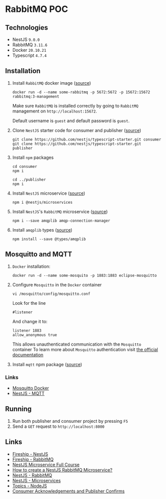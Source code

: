 # RabbitMQ POC
## Technologies
- NestJS `9.0.0`
- RabbitMQ `3.11.6`
- Docker `20.10.21`
- Typescript `4.7.4`

## Installation
1. Install `RabbitMQ` docker image ([source](https://hub.docker.com/_/rabbitmq))
   ```
   docker run -d --name some-rabbitmq -p 5672:5672 -p 15672:15672 rabbitmq:3-management
   ```
   
   Make sure `RabbitMQ` is installed correctly by going to `RabbitMQ` management on `http://localhost:15672`.

   Default username is `guest` and default password is `guest`.

2. Clone `NestJS` starter code for consumer and publisher ([source](https://docs.nestjs.com/))
   ```
   git clone https://github.com/nestjs/typescript-starter.git consumer
   git clone https://github.com/nestjs/typescript-starter.git publisher
   ```

3. Install `npm` packages
   ```
   cd consumer
   npm i

   cd ../publisher
   npm i
   ```
   
4. Install `NestJS` microservice ([source](https://www.npmjs.com/package/@nestjs/microservices))
   ```
   npm i @nestjs/microservices
   ```

5. Install `NestJS`'s `RabbitMQ` microservice ([source](https://docs.nestjs.com/microservices/rabbitmq))
   ```
   npm i --save amqplib amqp-connection-manager
   ```

6. Install `amqplib` types ([source](https://www.npmjs.com/package/@types/amqplib))
   ```
   npm install --save @types/amqplib
   ```

## Mosquitto and MQTT
1. `Docker` installation:
   ```
   docker run -d --name some-mosquito -p 1883:1883 eclipse-mosquitto
   ```

2. Configure `Mosquitto` in the `Docker` container
   ```
   vi /mosquitto/config/mosquitto.conf
   ```

   Look for the line
   ```
   #listener
   ```

   And change it to:
   ```
   listener 1883
   allow_anonymous true
   ```

   This allows unauthenticated communication with the `Mosquitto` container
   To learn more about `Mosquitto` authentication visit [the official documentation](https://mosquitto.org/documentation/authentication-methods/)

3. Install `mqtt` npm package ([source](https://www.npmjs.com/package/mqtt))

### Links
- [Mosquitto Docker](https://hub.docker.com/_/eclipse-mosquitto)
- [NestJS - MQTT](https://docs.nestjs.com/microservices/mqtt)

## Running
1. Run both publisher and consumer project by pressing `F5`
2. Send a `GET` request to `http://localhost:8000`
   
## Links
- [Fireship - NestJS](https://www.youtube.com/watch?v=0M8AYU_hPas&t=33s&ab_channel=Fireship)
- [Fireship - RabbitMQ](https://www.youtube.com/watch?v=NQ3fZtyXji0&ab_channel=Fireship)
- [NestJS Microservice Full Course](https://www.youtube.com/watch?v=IsubcKdZPyE&t=2004s)
- [How to create a NestJS RabbitMQ Microservice?](https://progressivecoder.com/how-to-create-a-nestjs-rabbitmq-microservice/)
- [NestJS - RabbitMQ](https://docs.nestjs.com/microservices/rabbitmq)
- [NestJS - Microservices](https://docs.nestjs.com/microservices/basics#client)
- [Topics - NodeJS](https://www.rabbitmq.com/tutorials/tutorial-five-javascript.html)
- [Consumer Acknowledgements and Publisher Confirms](https://www.rabbitmq.com/confirms.html#acknowledgement-modes)
